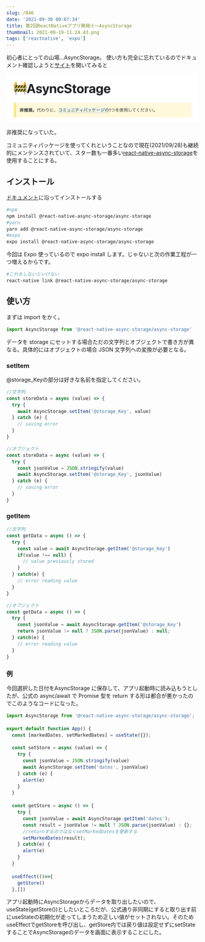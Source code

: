 ```yaml
---
slug: /846
date: '2021-09-30 00:07:34'
title: 第2回ReactNativeアプリ開発④〜AsyncStorage
thumbnail: 2021-09-19-11.24.43.png
tags: ['reactnative', 'expo']
---
```

初心者にとっての山場…AsyncStorage。
使い方も完全に忘れているのでドキュメント確認しようと[サイト](https://reactnative.dev/docs/asyncstorage)を開いてみると

![image](../../../../images/2021/09/2021-09-28-0.37.16.png)

非推奨になっていた。

コミュニティパッケージを使ってくれということなので現在(2021/09/28)も継続的にメンテンスされていて、スター数も一番多い[react-native-async-storage](https://github.com/react-native-async-storage)を使用することにする。

## インストール

[ドキュメント](https://react-native-async-storage.github.io/async-storage/docs/install/)に沿ってインストールする

```sh
#npm
npm install @react-native-async-storage/async-storage
#yarn
yarn add @react-native-async-storage/async-storage
#expo
expo install @react-native-async-storage/async-storage
```

今回は Expo 使っているので expo install します。じゃないと次の作業工程が一つ増えるからです。

```sh
#これをしないといけない
react-native link @react-native-async-storage/async-storage
```

## 使い方

まずは import をかく。

```javascript
import AsyncStorage from '@react-native-async-storage/async-storage'
```

データを storage にセットする場合ただの文字列とオブジェクトで書き方が異なる。具体的にはオブジェクトの場合 JSON 文字列への変換が必要となる。

### setItem

@storage_Keyの部分は好きな名前を指定してください。

```javascript
//文字列
const storeData = async (value) => {
  try {
    await AsyncStorage.setItem('@storage_Key', value)
  } catch (e) {
    // saving error
  }
}
```

```javascript
//オブジェクト
const storeData = async (value) => {
  try {
    const jsonValue = JSON.stringify(value)
    await AsyncStorage.setItem('@storage_Key', jsonValue)
  } catch (e) {
    // saving error
  }
}
```

### getItem

```javascript
//文字列
const getData = async () => {
  try {
    const value = await AsyncStorage.getItem('@storage_Key')
    if(value !== null) {
      // value previously stored
    }
  } catch(e) {
    // error reading value
  }
}
```

```javascript
//オブジェクト
const getData = async () => {
  try {
    const jsonValue = await AsyncStorage.getItem('@storage_Key')
    return jsonValue != null ? JSON.parse(jsonValue) : null;
  } catch(e) {
    // error reading value
  }
}
```

### 例

今回選択した日付をAsyncStorage に保存して、アプリ起動時に読み込もうとしたが、公式の async/await で Promise 型を return する形は都合が悪かったのでこのようなコードになった。

```javascript
import AsyncStorage from '@react-native-async-storage/async-storage';

export default function App() {
  const [markedDates, setMarkedDates] = useState({});

  const setStore = async (value) => {
    try {
      const jsonValue = JSON.stringify(value)
      await AsyncStorage.setItem('dates', jsonValue)
    } catch (e) {
      alert(e)
    }
  }

  const getStore = async () => {
    try {
      const jsonValue = await AsyncStorage.getItem('dates');
      const result = jsonValue != null ? JSON.parse(jsonValue) : {};
      //returnするのではなくsetMarkedDatesを更新する
      setMarkedDates(result);
    } catch(e) {
      alert(e)
    }
  }

  useEffect(()=>{
    getStore()
  },[])
```

アプリ起動時にAsyncStorageからデータを取り出したいので、useState(getStore())としたいところだが、公式通り非同期にすると取り出す前にuseStateの初期化が走ってしまうため正しい値がセットされない。そのためuseEffectでgetStoreを呼び出し、getStore内では戻り値は設定せずにsetStateすることでAsyncStorageのデータを画面に表示することにした。
